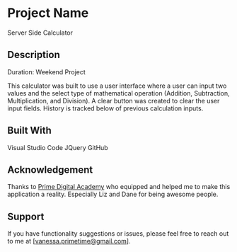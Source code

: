 # Project Name

Server Side Calculator
## Description

Duration: Weekend Project

This calculator was built to use a user interface where a user can input two values and the select type of mathematical operation (Addition, Subtraction, Multiplication, and Division). A clear button was created to clear the user input fields. History is tracked below of previous calculation inputs.

## Built With

Visual Studio Code
JQuery
GitHub

## Acknowledgement
Thanks to [Prime Digital Academy](www.primeacademy.io) who equipped and helped me to make this application a reality. Especially Liz and Dane for being awesome people. 

## Support
If you have functionality suggestions or issues, please feel free to reach out to me at [vanessa.primetime@gmail.com].
